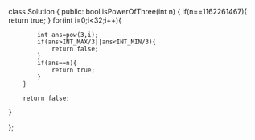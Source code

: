 class Solution {
public:
    bool isPowerOfThree(int n) {
        if(n==1162261467){
                return true;
            }
        for(int i=0;i<32;i++){
            
            int ans=pow(3,i);
            if(ans>INT_MAX/3||ans<INT_MIN/3){
                return false;
            }
            if(ans==n){
                return true;
            }
        }
        
        return false;
        
    }
};
